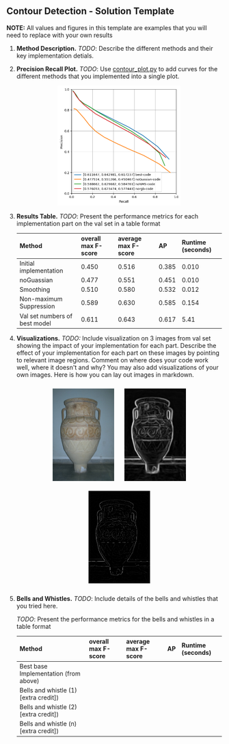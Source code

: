 ## Contour Detection - Solution Template

**NOTE:** All values and figures in this template are examples that you will need to replace with your own results

1. **Method Description.** *TODO*: Describe the different methods and their key implementation detials.

2. **Precision Recall Plot.** *TODO*: Use [contour_plot.py](contours/../contour_plot.py) to add curves for the different methods that you implemented into a single plot.
   
   <div align="center">
      <img src="plot.png" width="60%">
   </div>

3. **Results Table.** *TODO*: Present the performance metrics for each implementation part on the val set in a table format

   | Method | overall max F-score | average max F-score | AP | Runtime (seconds) |
   | ----------- | --- | --- | ---  | --- |
   | Initial implementation | 0.450 | 0.516 | 0.385 | 0.010 |
   | noGuassian | 0.477 | 0.551 | 0.451 | 0.010 |
   | Smoothing | 0.510 | 0.580 | 0.532 | 0.012 |
   | Non-maximum Suppression | 0.589 | 0.630 | 0.585 |0.154|
   | Val set numbers of best model | 0.611 | 0.643 | 0.617 |5.41|

4. **Visualizations.** *TODO:* Include visualization on 3 images from val set showing the impact of your implementation for each part. Describe the effect of your implementation for each part on these images by pointing to relevant image regions. Comment on where does your code work well, where it doesn't and why? You may also add visualizations of your own images. Here is how you can lay out images in markdown.
   <div align="center">
      <img src="227092.jpg" width="30%" style="margin:10px;">
      <img src="227092-raw.png" width="30%" style="margin:10px;">
      <img src="227092-nms.png" width="30%" style="margin:10px;">
   </div>

5. **Bells and Whistles.** *TODO*: Include details of the bells and whistles that you
   tried here.

   *TODO*: Present the performance metrics for the bells and whistles in a table format
   
   | Method | overall max F-score | average max F-score | AP | Runtime (seconds) |
   | ----------- | --- | --- | ---  | --- |
   | Best base Implementation (from above) | | | | 
   | Bells and whistle (1) [extra credit]) | | | | 
   | Bells and whistle (2) [extra credit]) | | | |
   | Bells and whistle (n) [extra credit]) | | | |
